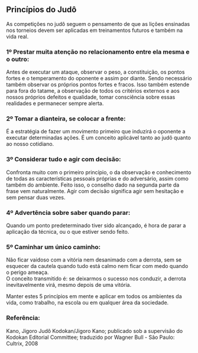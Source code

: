 ## Princípios do Judô

As competições no judô seguem o pensamento de que as lições ensinadas nos torneios devem ser aplicadas em treinamentos futuros e também na vida real. 


### 1º Prestar muita atenção no relacionamento entre ela mesma e o outro:

Antes de executar um ataque, observar o peso, a constituição, os pontos fortes e o temperamento do oponente e assim por diante. Sendo necessário também observar os próprios pontos fortes e fracos. Isso também estende para fora do tatame, a observação de todos os critérios externos e aos nossos próprios defeitos e qualidade, tomar consciência sobre essas realidades e permanecer sempre alerta.

### 2º Tomar a dianteira, se colocar a frente:

É a estratégia de fazer um movimento primeiro que induzirá o oponente a executar determinadas ações. É um conceito aplicável tanto ao judô quanto ao nosso cotidiano.

### 3º Considerar tudo e agir com decisão:

Confronta muito com o primeiro princípio, o da observação e conhecimento de todas as características pessoais próprias e do adversário, assim como também do ambiente. Feito isso, o conselho dado na segunda parte da frase vem naturalmente. Agir com decisão significa agir sem hesitação e sem pensar duas vezes. 

### 4º Advertência sobre saber quando parar:

Quando um ponto predeterminado tiver sido alcançado, é hora de parar a aplicação da técnica, ou o que estiver sendo feito.

### 5º Caminhar um único caminho:

Não ficar  vaidoso com a vitória nem desanimado com a derrota, sem se esquecer da cautela quando tudo está calmo nem ficar com medo quando o perigo ameaça.  
O conceito transmitido é: se deixarmos o sucesso nos conduzir, a derrota inevitavelmente virá, mesmo depois de uma vitória. 

Manter estes 5 princípios em mente e aplicar em todos os ambientes da vida, como trabalho, na escola ou em qualquer área da sociedade.

### Referência: 
Kano, Jigoro
	Judô Kodokan/Jigoro Kano; publicado sob a supervisão do Kodokan Editorial Committee; traduzido por Wagner Bull - São Paulo: Cultrix, 2008


